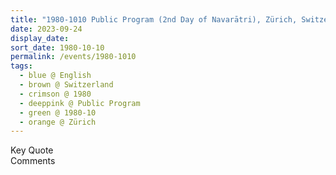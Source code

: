 ```yaml
---
title: "1980-1010 Public Program (2nd Day of Navarātri), Zürich, Switzerland"
date: 2023-09-24
display_date: 
sort_date: 1980-10-10
permalink: /events/1980-1010
tags:
  - blue @ English
  - brown @ Switzerland
  - crimson @ 1980
  - deeppink @ Public Program
  - green @ 1980-10
  - orange @ Zürich
---
```


<wave-list>
  <list-title color="green" width="75">Key Quote</list-title>
  <list-item color="BlanchedAlmond"  width="200"></list-item>
  <list-item color="Lavender"></list-item>
  <list-item color="BlanchedAlmond"></list-item>
</wave-list>

<br>

<wave-list>
  <list-title color="green" width="75">Comments</list-title>
  <list-item color="BlanchedAlmond"  width="200"></list-item>
  <list-item color="Lavender"></list-item>
  <list-item color="BlanchedAlmond"></list-item>
</wave-list>